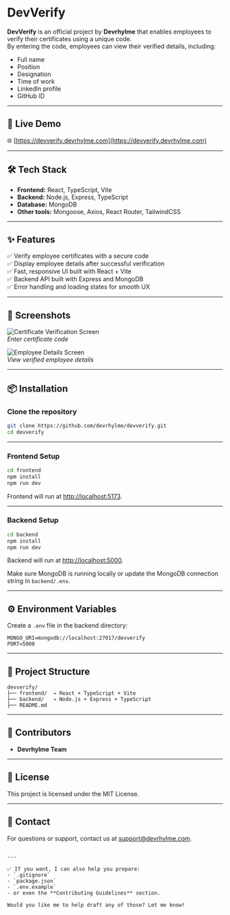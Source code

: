 # DevVerify

**DevVerify** is an official project by **Devrhylme** that enables employees to verify their certificates using a unique code.  
By entering the code, employees can view their verified details, including:

- Full name  
- Position  
- Designation  
- Time of work  
- LinkedIn profile  
- GitHub ID

---

## 🚀 Live Demo

🌐 [https://devverify.devrhylme.com](https://devverify.devrhylme.com)

---

## 🛠️ Tech Stack

- **Frontend:** React, TypeScript, Vite  
- **Backend:** Node.js, Express, TypeScript  
- **Database:** MongoDB  
- **Other tools:** Mongoose, Axios, React Router, TailwindCSS

---

## ✨ Features

✅ Verify employee certificates with a secure code  
✅ Display employee details after successful verification  
✅ Fast, responsive UI built with React + Vite  
✅ Backend API built with Express and MongoDB  
✅ Error handling and loading states for smooth UX

---

## 📸 Screenshots

![Certificate Verification Screen](./screenshots/verification-form.png)  
*Enter certificate code*

![Employee Details Screen](./screenshots/employee-details.png)  
*View verified employee details*

---

## 📦 Installation

### Clone the repository

```bash
git clone https://github.com/devrhylme/devverify.git
cd devverify
````

---

### Frontend Setup

```bash
cd frontend
npm install
npm run dev
```

Frontend will run at [http://localhost:5173](http://localhost:5173).

---

### Backend Setup

```bash
cd backend
npm install
npm run dev
```

Backend will run at [http://localhost:5000](http://localhost:5000).

Make sure MongoDB is running locally or update the MongoDB connection string in `backend/.env`.

---

## ⚙️ Environment Variables

Create a `.env` file in the backend directory:

```
MONGO_URI=mongodb://localhost:27017/devverify
PORT=5000
```

---

## 📂 Project Structure

```
devverify/
├── frontend/  → React + TypeScript + Vite
├── backend/   → Node.js + Express + TypeScript
├── README.md
```

---

## 👥 Contributors

* **Devrhylme Team**

---

## 📄 License

This project is licensed under the MIT License.

---

## 💬 Contact

For questions or support, contact us at [support@devrhylme.com](mailto:support@devrhylme.com).

```

---

✅ If you want, I can also help you prepare:
- `.gitignore`  
- `package.json`  
- `.env.example`  
- or even the **Contributing Guidelines** section.  

Would you like me to help draft any of those? Let me know!
```